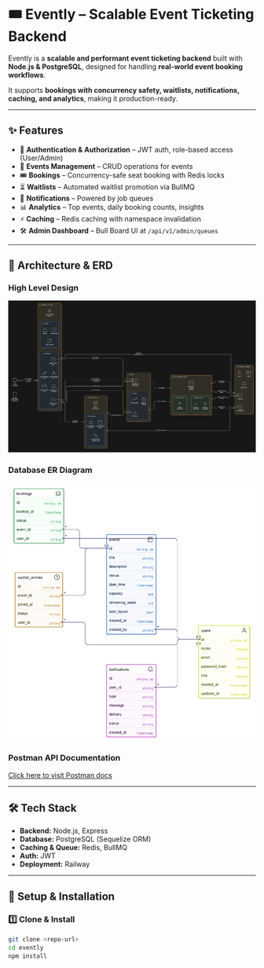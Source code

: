 # 🎟️ Evently – Scalable Event Ticketing Backend  

Evently is a **scalable and performant event ticketing backend** built with **Node.js & PostgreSQL**, designed for handling **real-world event booking workflows**.  

It supports **bookings with concurrency safety, waitlists, notifications, caching, and analytics**, making it production-ready.  

---

## ✨ Features  
- 🔑 **Authentication & Authorization** – JWT auth, role-based access (User/Admin)  
- 📅 **Events Management** – CRUD operations for events  
- 🎟️ **Bookings** – Concurrency-safe seat booking with Redis locks  
- ⏳ **Waitlists** – Automated waitlist promotion via BullMQ  
- 🔔 **Notifications** – Powered by job queues  
- 📊 **Analytics** – Top events, daily booking counts, insights  
- ⚡ **Caching** – Redis caching with namespace invalidation  
- 🛠️ **Admin Dashboard** – Bull Board UI at `/api/v1/admin/queues`  

---

## 📐 Architecture & ERD  

### High Level Design
![High Level Design](docs/architecture-hld.png)

### Database ER Diagram
![ER Diagram](docs/er-diagram.png)

### Postman API Documentation
[Click here to visit Postman docs](https://documenter.getpostman.com/view/17192321/2sB3HqGdFX)

---

## 🛠️ Tech Stack  
- **Backend:** Node.js, Express  
- **Database:** PostgreSQL (Sequelize ORM)  
- **Caching & Queue:** Redis, BullMQ  
- **Auth:** JWT  
- **Deployment:** Railway  

---

## 🚀 Setup & Installation  

### 1️⃣ Clone & Install  
```bash
git clone <repo-url>
cd evently
npm install
